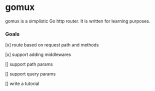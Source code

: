 # gomux

gomux is a simplistic Go http router. It is written for learning purposes.

### Goals

[x] route based on request path and methods

[x] support adding middlewares

[] support path params

[] support query params

[] write a tutorial